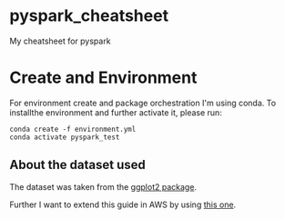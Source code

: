 # pyspark_cheatsheet
My cheatsheet for pyspark

# Create and Environment

For environment create and package orchestration I'm using conda. To installthe environment and further activate it, please run:

```
conda create -f environment.yml
conda activate pyspark_test
```



## About the dataset used

The dataset was taken from the [ggplot2 package](https://ggplot2.tidyverse.org/). 


Further I want to extend this guide in AWS by using [this one](https://github.com/beanumber/airlines).
